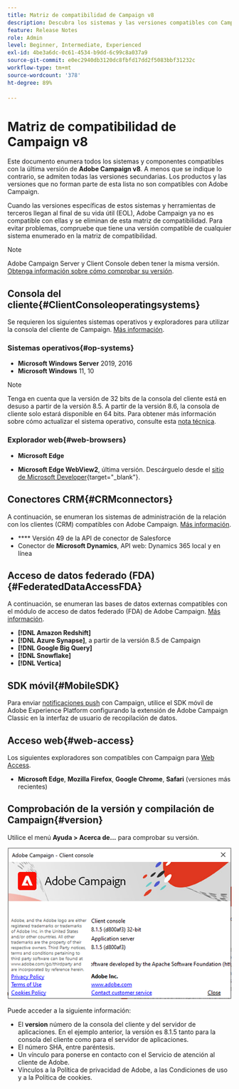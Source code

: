 ```yaml
---
title: Matriz de compatibilidad de Campaign v8
description: Descubra los sistemas y las versiones compatibles con Campaign v8
feature: Release Notes
role: Admin
level: Beginner, Intermediate, Experienced
exl-id: 4be3a6dc-0c61-4534-b9dd-6c99c8a037a9
source-git-commit: e0ec2940db3120dc8fbfd17dd2f5083bbf31232c
workflow-type: tm+mt
source-wordcount: '378'
ht-degree: 89%

---
```


# Matriz de compatibilidad de Campaign v8

Este documento enumera todos los sistemas y componentes compatibles con la última versión de **Adobe Campaign v8**. A menos que se indique lo contrario, se admiten todas las versiones secundarias. Los productos y las versiones que no forman parte de esta lista no son compatibles con Adobe Campaign.

Cuando las versiones específicas de estos sistemas y herramientas de terceros llegan al final de su vida útil (EOL), Adobe Campaign ya no es compatible con ellas y se eliminan de esta matriz de compatibilidad. Para evitar problemas, compruebe que tiene una versión compatible de cualquier sistema enumerado en la matriz de compatibilidad.

>[!NOTE]
>
>Adobe Campaign Server y Client Console deben tener la misma versión. [Obtenga información sobre cómo comprobar su versión](#version).

## Consola del cliente{#ClientConsoleoperatingsystems}

Se requieren los siguientes sistemas operativos y exploradores para utilizar la consola del cliente de Campaign. [Más información](connect.md).

### Sistemas operativos{#op-systems}

* **Microsoft Windows Server** 2019, 2016
* **Microsoft Windows** 11, 10

>[!NOTE]
>
>Tenga en cuenta que la versión de 32 bits de la consola del cliente está en desuso a partir de la versión 8.5. A partir de la versión 8.6, la consola de cliente solo estará disponible en 64 bits. Para obtener más información sobre cómo actualizar el sistema operativo, consulte esta [nota técnica](../../technotes/upgrades/console.md).

### Explorador web{#web-browsers}

* **Microsoft Edge**

* **Microsoft Edge WebView2**, última versión. Descárguelo desde el [sitio de Microsoft Developer](http://www.adobe.com/go/acc-ms-webview2-runtime-download_es){target="_blank"}.

## Conectores CRM{#CRMconnectors}

A continuación, se enumeran los sistemas de administración de la relación con los clientes (CRM) compatibles con Adobe Campaign. [Más información](../connect/crm.md).

* **** Versión 49 de la API de conector de Salesforce
* Conector de **Microsoft Dynamics**, API web: Dynamics 365 local y en línea

## Acceso de datos federado (FDA){#FederatedDataAccessFDA}

A continuación, se enumeran las bases de datos externas compatibles con el módulo de acceso de datos federado (FDA) de Adobe Campaign. [Más información](../connect/fda.md).

* **[!DNL Amazon Redshift]**
* **[!DNL Azure Synapse]**, a partir de la versión 8.5 de Campaign
* **[!DNL Google Big Query]**
* **[!DNL Snowflake]**
* **[!DNL Vertica]**

## SDK móvil{#MobileSDK}

Para enviar [notificaciones push](../send/push.md) con Campaign, utilice el SDK móvil de Adobe Experience Platform configurando la extensión de Adobe Campaign Classic en la interfaz de usuario de recopilación de datos.


## Acceso web{#web-access}

Los siguientes exploradores son compatibles con Campaign para [Web Access](connect.md#web-access).

* **Microsoft Edge**, **Mozilla Firefox**, **Google Chrome**, **Safari** (versiones más recientes)

## Comprobación de la versión y compilación de Campaign{#version}

Utilice el menú **Ayuda > Acerca de...** para comprobar su versión.

![](assets/ac-version.png)

Puede acceder a la siguiente información:

* El **version** número de la consola del cliente y del servidor de aplicaciones. En el ejemplo anterior, la versión es 8.1.5 tanto para la consola del cliente como para el servidor de aplicaciones.
* El número SHA, entre paréntesis.
* Un vínculo para ponerse en contacto con el Servicio de atención al cliente de Adobe.
* Vínculos a la Política de privacidad de Adobe, a las Condiciones de uso y a la Política de cookies.
